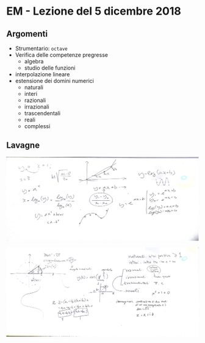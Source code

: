 # EM - Lezione del 5 dicembre 2018

## Argomenti

* Strumentario: `octave`
* Verifica delle competenze pregresse
  * algebra
  * studio delle funzioni
* interpolazione lineare
* estensione dei domini numerici
  * naturali
  * interi
  * razionali
  * irrazionali
  * trascendentali
  * reali
  * complessi

## Lavagne

![whiteboard 1](./P_EM_2018-12-05_17.32.46_1.jpg)

![whiteboard 2](./P_EM_2018-12-05_17.32.46_2.jpg)
